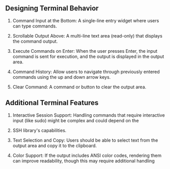 Designing Terminal Behavior
--------------
1. Command Input at the Bottom: A single-line entry widget where users can type commands.

2. Scrollable Output Above: A multi-line text area (read-only) that displays the command output.

3. Execute Commands on Enter: When the user presses Enter, the input command is sent for execution, and the output is displayed in the output area.

4. Command History: Allow users to navigate through previously entered commands using the up and down arrow keys.

5. Clear Command: A command or button to clear the output area.

Additional Terminal Features
-------------
1. Interactive Session Support: Handling commands that require interactive input (like sudo) might be complex and could depend on the 
2. SSH library's capabilities.

3. Text Selection and Copy: Users should be able to select text from the output area and copy it to the clipboard.

4. Color Support: If the output includes ANSI color codes, rendering them can improve readability, though this may require additional handling